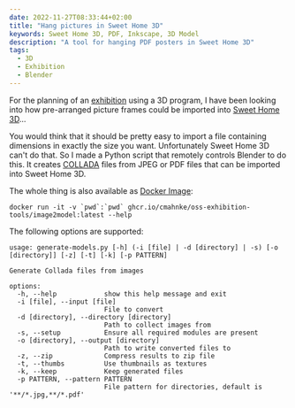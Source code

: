 ```yaml
---
date: 2022-11-27T08:33:44+02:00
title: "Hang pictures in Sweet Home 3D"
keywords: Sweet Home 3D, PDF, Inkscape, 3D Model
description: "A tool for hanging PDF posters in Sweet Home 3D"
tags:
  - 3D
  - Exhibition
  - Blender
---
```


For the planning of an [exhibition](/en/post/wilma-brauner/) using a 3D program, I have been looking into how pre-arranged picture frames could be imported into [Sweet Home 3D](https://www.sweethome3d.com/)...
<!--more-->

You would think that it should be pretty easy to import a file containing dimensions in exactly the size you want. Unfortunately Sweet Home 3D can't do that. So I made a Python script that remotely controls Blender to do this. It creates [COLLADA](https://en.wikipedia.org/wiki/COLLADA) files from JPEG or PDF files that can be imported into Sweet Home 3D.

The whole thing is also available as [Docker Image](https://github.com/cmahnke/oss-exhibition-tools):

```
docker run -it -v `pwd`:`pwd` ghcr.io/cmahnke/oss-exhibition-tools/image2model:latest --help
```

The following options are supported:

```
usage: generate-models.py [-h] (-i [file] | -d [directory] | -s) [-o [directory]] [-z] [-t] [-k] [-p PATTERN]

Generate Collada files from images

options:
  -h, --help            show this help message and exit
  -i [file], --input [file]
                        File to convert
  -d [directory], --directory [directory]
                        Path to collect images from
  -s, --setup           Ensure all required modules are present
  -o [directory], --output [directory]
                        Path to write converted files to
  -z, --zip             Compress results to zip file
  -t, --thumbs          Use thumbnails as textures
  -k, --keep            Keep generated files
  -p PATTERN, --pattern PATTERN
                        File pattern for directories, default is '**/*.jpg,**/*.pdf'

```
